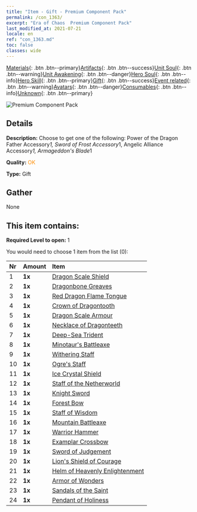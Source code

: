 ```yaml
---
title: "Item - Gift - Premium Component Pack"
permalink: /con_1363/
excerpt: "Era of Chaos  Premium Component Pack"
last_modified_at: 2021-07-21
locale: en
ref: "con_1363.md"
toc: false
classes: wide
---
```

 [Materials](/Items/){: .btn .btn--primary}[Artifacts](/Items/Artifacts/){: .btn .btn--success}[Unit Soul](/Items/UnitSoul/){: .btn .btn--warning}[Unit Awakening](/Items/UnitAwakening/){: .btn .btn--danger}[Hero Soul](/Items/HeroSoul/){: .btn .btn--info}[Hero Skill](/Items/HeroSkill/){: .btn .btn--primary}[Gift](/Items/Gift/){: .btn .btn--success}[Event related](/Items/Events/){: .btn .btn--warning}[Avatars](/Items/Avatars/){: .btn .btn--danger}[Consumables](/Items/Consumables/){: .btn .btn--info}[Unknown](/Items/Unknown/){: .btn .btn--primary}

 ![Premium Component Pack](/images/t/i_907046.png)

## Details
 **Description:** Choose to get one of the following: Power of the Dragon Father Accessory*1, Sword of Frost Accessory*1, Angelic Alliance Accessory*1, Armageddon's Blade*1

 **Quality:** <span style="color: #FF8C00">OK</span>

 **Type:** Gift

## Gather

  None

## This item contains:

 **Required Level to open:** 1

 You would need to choose 1 item from the list (0):

  | Nr | Amount |     Item    |
  |:---|:-------|:------------|
  | 1 |  **1x** | [Dragon Scale Shield](/Items/art_144/) |  | 
  | 2 |  **1x** | [Dragonbone Greaves](/Items/art_145/) |  | 
  | 3 |  **1x** | [Red Dragon Flame Tongue](/Items/art_146/) |  | 
  | 4 |  **1x** | [Crown of Dragontooth](/Items/art_147/) |  | 
  | 5 |  **1x** | [Dragon Scale Armour](/Items/art_148/) |  | 
  | 6 |  **1x** | [Necklace of Dragonteeth](/Items/art_149/) |  | 
  | 7 |  **1x** | [Deep-Sea Trident](/Items/art_160/) |  | 
  | 8 |  **1x** | [Minotaur's Battleaxe](/Items/art_161/) |  | 
  | 9 |  **1x** | [Withering Staff](/Items/art_162/) |  | 
  | 10 |  **1x** | [Ogre's Staff](/Items/art_163/) |  | 
  | 11 |  **1x** | [Ice Crystal Shield](/Items/art_164/) |  | 
  | 12 |  **1x** | [Staff of the Netherworld](/Items/art_165/) |  | 
  | 13 |  **1x** | [Knight Sword](/Items/art_166/) |  | 
  | 14 |  **1x** | [Forest Bow](/Items/art_167/) |  | 
  | 15 |  **1x** | [Staff of Wisdom](/Items/art_168/) |  | 
  | 16 |  **1x** | [Mountain Battleaxe](/Items/art_169/) |  | 
  | 17 |  **1x** | [Warrior Hammer](/Items/art_170/) |  | 
  | 18 |  **1x** | [Examplar Crossbow](/Items/art_171/) |  | 
  | 19 |  **1x** | [Sword of Judgement](/Items/art_150/) |  | 
  | 20 |  **1x** | [Lion's Shield of Courage](/Items/art_151/) |  | 
  | 21 |  **1x** | [Helm of Heavenly Enlightenment](/Items/art_152/) |  | 
  | 22 |  **1x** | [Armor of Wonders](/Items/art_153/) |  | 
  | 23 |  **1x** | [Sandals of the Saint](/Items/art_154/) |  | 
  | 24 |  **1x** | [Pendant of Holiness](/Items/art_155/) |  | 
